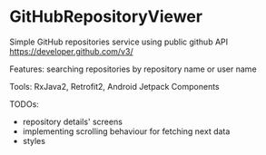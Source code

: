 # GitHubRepositoryViewer
Simple GitHub repositories service using public github API https://developer.github.com/v3/

Features: searching repositories by repository name or user name

Tools: RxJava2, Retrofit2, Android Jetpack Components

TODOs:
- repository details' screens
- implementing scrolling behaviour for fetching next data
- styles
